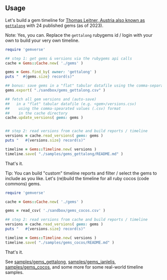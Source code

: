 


## Usage


Let's build a gem timeline
for [Thomas Leitner, Austria also known as `gettalong`](https://rubygems.org/profiles/gettalong)
with 24 published gems (as of 2023).

Note:  Yes, you can. Replace the `gettalong`  rubygems id / login with your own to build your very own timeline.


``` ruby
require 'gemverse'

## step 1: get gems & versions via the rubygems api calls
cache = Gems::Cache.new( './gems' )

gems = Gems.find_by( owner: 'gettalong' )
puts "  #{gems.size} record(s)"

## bonus: save gems in a "flat" tabular datafile using the comma-separated values (.csv) format
gems.export( "./sandbox/gems_gettalong.csv" )

## fetch all gem versions and (auto-save)
##   in a "flat" tabular datafile (e.g. <gem>/versions.csv)
##    using the comma-spearated values (.csv) format
##    in the cache directory
cache.update_versions( gems: gems )


## step 2: read versions from cache and build reports / timeline
versions = cache.read_versions( gems: gems )
puts "   #{versions.size} record(s)"

timeline = Gems::Timeline.new( versions )
timeline.save( "./samples/gems_gettalong/README.md" )
```


That's it.



Tip:  You can build "custom" timeline reports
and filter / select the gems to include as you like.
Let's (re)build the timeline for all ruby cocos (code commons)
gems.

``` ruby
require 'gemverse'

cache = Gems::Cache.new( './gems' )

gems = read_csv( './sandbox/gems_cocos.csv' )

## step 2: read versions from cache and build reports / timeline
versions = cache.read_versions( gems: gems )
puts "   #{versions.size} record(s)"

timeline = Gems::Timeline.new( versions )
timeline.save( "./samples/gems_cocos/README.md" )
```

That's it.


See
[samples/gems_gettalong](samples/gems_gettalong),
[samples/gems_janlelis](samples/gems_janlelis),
[samples/gems_cocos](samples/gems_cocos), and some more
for some real-world timeline samples.



